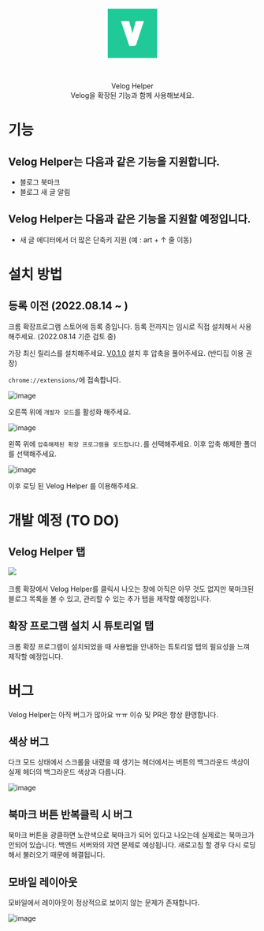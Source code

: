 <p align="center">
  <img src="./frontend/icons/icon128.png" width=100/>
</p>
<br/>
<p align="center">
  Velog Helper
  <br/>  
  Velog을 확장된 기능과 함께 사용해보세요.
</p>


# 기능 

## Velog Helper는 다음과 같은 기능을 지원합니다.

- 블로그 북마크
- 블로그 새 글 알림

## Velog Helper는 다음과 같은 기능을 지원할 예정입니다.

- 새 글 에디터에서 더 많은 단축키 지원
(예 : art + ↑ 줄 이동)

# 설치 방법

## 등록 이전 (2022.08.14 ~ )

크롬 확장프로그램 스토어에 등록 중입니다. 등록 전까지는 임시로 직접 설치해서 사용해주세요. (2022.08.14 기준 검토 중)

가장 최신 릴리스를 설치해주세요. [V0.1.0](https://github.com/junah201/velog-helper/releases/tag/v0.1.0)
설치 후 압축을 풀어주세요. (반디집 이용 권장)

`chrome://extensions/`에 접속합니다.

![image](https://user-images.githubusercontent.com/75025529/184528353-e96b6704-11d3-4050-9291-5c6ee950692e.png)

오른쪽 위에 `개발자 모드`를 활성화 해주세요.

![image](https://user-images.githubusercontent.com/75025529/184528407-f859f358-0319-4f83-962b-f79db052f2ca.png)

왼쪽 위에 `압축해제된 확장 프로그램을 로드합니다.`를 선택해주세요. 
이후 압축 해제한 폴더를 선택해주세요.

![image](https://user-images.githubusercontent.com/75025529/184528604-ca6b3bc1-f5c4-48c6-a72e-ea9c88ee0f97.png)

이후 로딩 된 Velog Helper 를 이용해주세요.

# 개발 예정 (TO DO)

## Velog Helper 탭

![](https://velog.velcdn.com/images/junah201/post/0f57a773-eef2-4420-bcab-7744fd7befc0/image.png)

크롬 확장에서 Velog Helper를 클릭시 나오는 창에 아직은 아무 것도 없지만 북마크된 블로그 목록을 볼 수 있고, 관리할 수 있는 추가 탭을 제작할 예정입니다.

## 확장 프로그램 설치 시 튜토리얼 탭

크롬 확장 프로그램이 설치되었을 때 사용법을 안내하는 튜토리얼 탭의 필요성을 느껴 제작할 예정입니다.

# 버그

Velog Helper는 아직 버그가 많아요 ㅠㅠ 이슈 및 PR은 항상 환영합니다.

## 색상 버그

다크 모드 상태에서 스크롤을 내렸을 때 생기는 헤더에서는 버튼의 백그라운드 색상이 실제 헤더의 백그라운드 색상과 다릅니다. 

![image](https://velog.velcdn.com/images/junah201/post/c72f85d0-7c52-4faa-b47d-184bd2ead0d8/image.png)

## 북마크 버튼 반복클릭 시 버그

북마크 버튼을 광클하면 노란색으로 북마크가 되어 있다고 나오는데 실제로는 북마크가 안되어 있습니다. 백엔드 서버와의 지연 문제로 예상됩니다.
새로고침 할 경우 다시 로딩해서 불러오기 때문에 해결됩니다.

## 모바일 레이아웃

모바일에서 레이아웃이 정상적으로 보이지 않는 문제가 존재합니다.

![image](https://velog.velcdn.com/images/junah201/post/c66c69dd-7422-492f-82a7-ae797f59f836/image.png)
